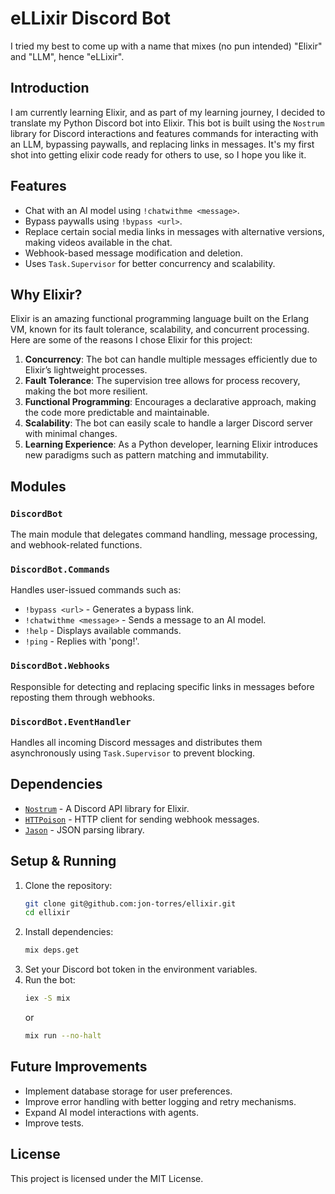 # eLLixir Discord Bot

I tried my best to come up with a name that mixes (no pun intended) "Elixir" and "LLM", hence "eLLixir".

## Introduction
I am currently learning Elixir, and as part of my learning journey, I decided to translate my Python Discord bot into Elixir. This bot is built using the `Nostrum` library for Discord interactions and features commands for interacting with an LLM, bypassing paywalls, and replacing links in messages. It's my first shot into getting elixir code ready for others to use, so I hope you like it. 

## Features
- Chat with an AI model using `!chatwithme <message>`.
- Bypass paywalls using `!bypass <url>`.
- Replace certain social media links in messages with alternative versions, making videos available in the chat.
- Webhook-based message modification and deletion.
- Uses `Task.Supervisor` for better concurrency and scalability.

## Why Elixir?
Elixir is an amazing functional programming language built on the Erlang VM, known for its fault tolerance, scalability, and concurrent processing. Here are some of the reasons I chose Elixir for this project:

1. **Concurrency**: The bot can handle multiple messages efficiently due to Elixir’s lightweight processes.
2. **Fault Tolerance**: The supervision tree allows for process recovery, making the bot more resilient.
3. **Functional Programming**: Encourages a declarative approach, making the code more predictable and maintainable.
4. **Scalability**: The bot can easily scale to handle a larger Discord server with minimal changes.
5. **Learning Experience**: As a Python developer, learning Elixir introduces new paradigms such as pattern matching and immutability.

## Modules
### `DiscordBot`
The main module that delegates command handling, message processing, and webhook-related functions.

### `DiscordBot.Commands`
Handles user-issued commands such as:
- `!bypass <url>` - Generates a bypass link.
- `!chatwithme <message>` - Sends a message to an AI model.
- `!help` - Displays available commands.
- `!ping` - Replies with 'pong!'.

### `DiscordBot.Webhooks`
Responsible for detecting and replacing specific links in messages before reposting them through webhooks.

### `DiscordBot.EventHandler`
Handles all incoming Discord messages and distributes them asynchronously using `Task.Supervisor` to prevent blocking.

## Dependencies
- [`Nostrum`](https://hex.pm/packages/nostrum) - A Discord API library for Elixir.
- [`HTTPoison`](https://hex.pm/packages/httpoison) - HTTP client for sending webhook messages.
- [`Jason`](https://hex.pm/packages/jason) - JSON parsing library.

## Setup & Running
1. Clone the repository:
   ```sh
   git clone git@github.com:jon-torres/ellixir.git
   cd ellixir
   ```
2. Install dependencies:
   ```sh
   mix deps.get
   ```
3. Set your Discord bot token in the environment variables.
4. Run the bot:
   ```sh
   iex -S mix
   ```
   or
   ```sh
   mix run --no-halt
   ```

## Future Improvements
- Implement database storage for user preferences.
- Improve error handling with better logging and retry mechanisms.
- Expand AI model interactions with agents.
- Improve tests.

## License
This project is licensed under the MIT License.
